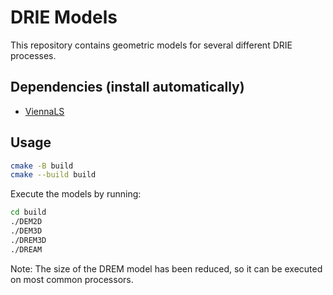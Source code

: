 # DRIE Models

This repository contains geometric models for several different DRIE processes.

## Dependencies (install automatically)

* [ViennaLS](https://github.com/ViennaTools/viennals)

## Usage


```bash
cmake -B build
cmake --build build
```

Execute the models by running:

```bash
cd build
./DEM2D
./DEM3D
./DREM3D
./DREAM
```

Note: The size of the DREM model has been reduced, so it can be executed on most common processors.

